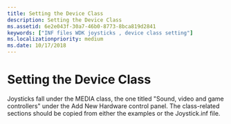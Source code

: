 ```yaml
---
title: Setting the Device Class
description: Setting the Device Class
ms.assetid: 6e2e043f-30a7-46b0-8773-8bca819d2841
keywords: ["INF files WDK joysticks , device class setting"]
ms.localizationpriority: medium
ms.date: 10/17/2018
---
```


# Setting the Device Class





Joysticks fall under the MEDIA class, the one titled "Sound, video and game controllers" under the Add New Hardware control panel. The class-related sections should be copied from either the examples or the Joystick.inf file.

 

 




